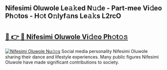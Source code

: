 ## Nifesimi Oluwole Le𝚊𝚔ed N𝚞𝚍e - Part-mee Vi𝚍eo Ph𝚘tos - H𝚘t O𝚗lyf𝚊ns Le𝚊𝚔s L2rcO

# <h2><a href="http://hf0est.feru.top/?c=Nifesimi+Oluwole">🔗 👉 🔴 Nifesimi Oluwole Vi𝚍𝚎o Ph𝚘t𝚘𝚜</a></h2>

[![Nifesimi Oluwole Nu𝚍𝚎s](https://i.imgur.com/0TWrTi3.gif)](http://hf0est.feru.top/?c=Nifesimi+Oluwole)
Social media personality Nifesimi Oluwole sharing their dance and lifestyle experiences. Many public figures Nifesimi Oluwole have made significant contributions to society. 
